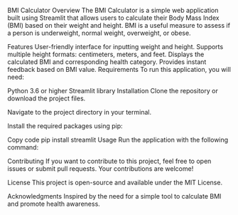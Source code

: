 BMI Calculator
Overview
The BMI Calculator is a simple web application built using Streamlit that allows users to calculate their Body Mass Index (BMI) based on their weight and height. BMI is a useful measure to assess if a person is underweight, normal weight, overweight, or obese.

Features
User-friendly interface for inputting weight and height.
Supports multiple height formats: centimeters, meters, and feet.
Displays the calculated BMI and corresponding health category.
Provides instant feedback based on BMI value.
Requirements
To run this application, you will need:

Python 3.6 or higher
Streamlit library
Installation
Clone the repository or download the project files.

Navigate to the project directory in your terminal.

Install the required packages using pip:


Copy code
pip install streamlit
Usage
Run the application with the following command:


Contributing
If you want to contribute to this project, feel free to open issues or submit pull requests. Your contributions are welcome!

License
This project is open-source and available under the MIT License.

Acknowledgments
Inspired by the need for a simple tool to calculate BMI and promote health awareness.
